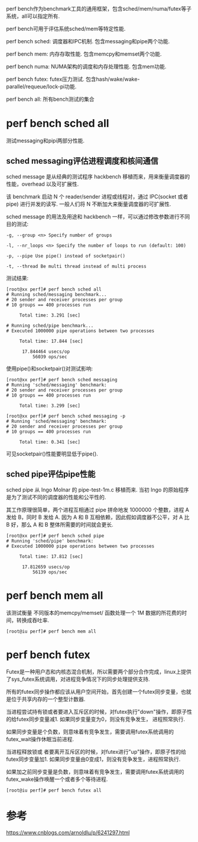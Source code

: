 
perf bench作为benchmark工具的通用框架，包含sched/mem/numa/futex等子系统，all可以指定所有. 

perf bench可用于评估系统sched/mem等特定性能. 

perf bench sched: 调度器和IPC机制. 包含messaging和pipe两个功能. 

perf bench mem: 内存存取性能. 包含memcpy和memset两个功能. 

perf bench numa: NUMA架构的调度和内存处理性能. 包含mem功能. 

perf bench futex: futex压力测试. 包含hash/wake/wake-parallel/requeue/lock-pi功能. 

perf bench all: 所有bench测试的集合


# perf bench sched all

测试messaging和pipi两部分性能. 

## sched messaging评估进程调度和核间通信

sched message 是从经典的测试程序 hackbench 移植而来，用来衡量调度器的性能，overhead 以及可扩展性. 

该 benchmark 启动 N 个 reader/sender 进程或线程对，通过 IPC(socket 或者 pipe) 进行并发的读写. 一般人们将 N 不断加大来衡量调度器的可扩展性. 

sched message 的用法及用途和 hackbench 一样，可以通过修改参数进行不同目的测试: 

```
-g, --group <n> Specify number of groups

-l, --nr_loops <n> Specify the number of loops to run (default: 100)

-p, --pipe Use pipe() instead of socketpair()

-t, --thread Be multi thread instead of multi process
```

测试结果: 

```
[root@xx perf]# perf bench sched all
# Running sched/messaging benchmark...
# 20 sender and receiver processes per group
# 10 groups == 400 processes run

     Total time: 3.291 [sec]

# Running sched/pipe benchmark...
# Executed 1000000 pipe operations between two processes

     Total time: 17.844 [sec]

      17.844464 usecs/op
          56039 ops/sec
```

使用pipe()和socketpair()对测试影响: 

```
[root@xx perf]# perf bench sched messaging
# Running 'sched/messaging' benchmark:
# 20 sender and receiver processes per group
# 10 groups == 400 processes run

     Total time: 3.299 [sec]

[root@xx perf]# perf bench sched messaging -p
# Running 'sched/messaging' benchmark:
# 20 sender and receiver processes per group
# 10 groups == 400 processes run

     Total time: 0.341 [sec]
```

可见socketpair()性能要明显低于pipe(). 

## sched pipe评估pipe性能

sched pipe 从 Ingo Molnar 的 pipe-test-1m.c 移植而来. 当初 Ingo 的原始程序是为了测试不同的调度器的性能和公平性的. 

其工作原理很简单，两个进程互相通过 pipe 拼命地发 1000000 个整数，进程 A 发给 B，同时 B 发给 A. 因为 A 和 B 互相依赖，因此假如调度器不公平，对 A 比 B 好，那么 A 和 B 整体所需要的时间就会更长. 

```
[root@xx perf]# perf bench sched pipe
# Running 'sched/pipe' benchmark:
# Executed 1000000 pipe operations between two processes

     Total time: 17.812 [sec]

      17.812659 usecs/op
          56139 ops/sec
```

# perf bench mem all

该测试衡量 不同版本的memcpy/memset/ 函数处理一个 1M 数据的所花费的时间，转换成吞吐率. 

```
[root@iu perf]# perf bench mem all
```

# perf bench futex

Futex是一种用户态和内核态混合机制，所以需要两个部分合作完成，linux上提供了sys_futex系统调用，对进程竞争情况下的同步处理提供支持. 

所有的futex同步操作都应该从用户空间开始，首先创建一个futex同步变量，也就是位于共享内存的一个整型计数器. 

当进程尝试持有锁或者要进入互斥区的时候，对futex执行"down"操作，即原子性的给futex同步变量减1. 如果同步变量变为0，则没有竞争发生， 进程照常执行. 

如果同步变量是个负数，则意味着有竞争发生，需要调用futex系统调用的futex_wait操作休眠当前进程. 

当进程释放锁或 者要离开互斥区的时候，对futex进行"up"操作，即原子性的给futex同步变量加1. 如果同步变量由0变成1，则没有竞争发生，进程照常执行. 

如果加之前同步变量是负数，则意味着有竞争发生，需要调用futex系统调用的futex_wake操作唤醒一个或者多个等待进程. 

```
[root@iu perf]# perf bench futex all
```



# 参考

https://www.cnblogs.com/arnoldlu/p/6241297.html